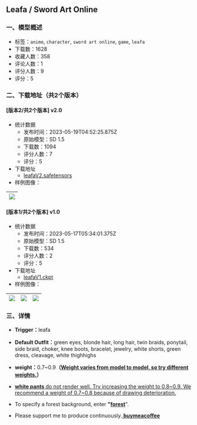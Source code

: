 ## Leafa / Sword Art Online
### 一、模型概述

- 标签：`anime`, `character`, `sword art online`, `game`, `leafa`
- 下载数：1628
- 收藏人数：358
- 评论人数：1
- 评分人数：9
- 评分：5

### 二、下载地址（共2个版本）

#### [版本2/共2个版本] v2.0

- 统计数据
  - 发布时间：2023-05-19T04:52:25.875Z
  - 原始模型：SD 1.5
  - 下载数：1094
  - 评分人数：7
  - 评分：5
- 下载地址
  - [leafaV2.safetensors](https://civitai.com/api/download/models/72959)
- 样例图像：

| <img src="https://image.civitai.com/xG1nkqKTMzGDvpLrqFT7WA/8be225a3-0a1e-4daa-87f8-74a4529b96ef/width=450/814158.jpeg" /> |
| ---- |

#### [版本1/共2个版本] v1.0

- 统计数据
  - 发布时间：2023-05-17T05:34:01.375Z
  - 原始模型：SD 1.5
  - 下载数：534
  - 评分人数：2
  - 评分：5
- 下载地址
  - [leafaV1.ckpt](https://civitai.com/api/download/models/71850)
- 样例图像：

| <img src="https://image.civitai.com/xG1nkqKTMzGDvpLrqFT7WA/989d242a-a130-40ba-a59a-c8d22ddcf663/width=450/802724.jpeg" /> | <img src="https://image.civitai.com/xG1nkqKTMzGDvpLrqFT7WA/e595fdf6-97f1-43d7-890e-366996aef6b8/width=450/802725.jpeg" /> | <img src="https://image.civitai.com/xG1nkqKTMzGDvpLrqFT7WA/6e90c050-9e8d-4e67-ae3b-783ec6823458/width=450/802723.jpeg" /> |
| ---- | ---- | ---- |


### 三、详情
<ul><li><p><strong>Trigger：</strong>leafa</p></li><li><p><strong>Default Outfit：</strong>green eyes, blonde hair, long hair, twin braids, ponytail, side braid, choker, knee boots, bracelet, jewelry, white shorts, green dress, cleavage, white thighhighs</p></li><li><p><strong>weight：</strong>0.7~0.9<strong>（<u>Weight varies from model to model, so try different weights.</u>）</strong></p></li><li><p><strong><u>white pants</u></strong><u> do not render well. Try increasing the weight to 0.8~0.9. We recommend a weight of 0.7~0.8 because of drawing deterioration.</u></p></li><li><p>To specify a forest background, enter <strong>"<u>forest</u></strong>".</p><p></p></li><li><p>Please support me to produce continuously.<a target="_blank" rel="ugc" href="https://www.buymeacoffee.com/frogthejam"> <strong>buymeacoffee</strong></a></p></li></ul>
